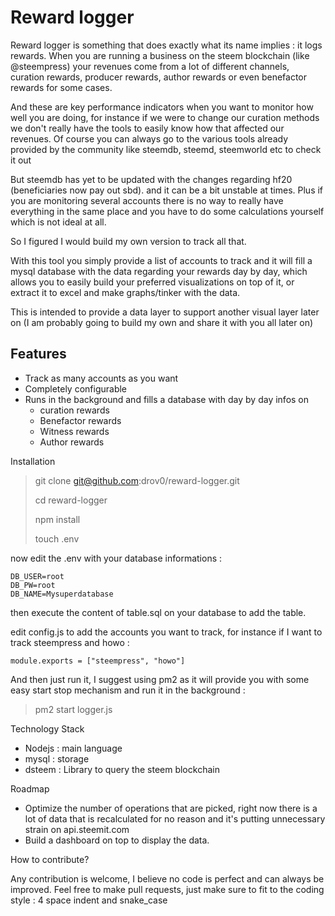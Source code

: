 # Reward logger

Reward logger is something that does exactly what its name implies : it logs rewards. When you are running a business on the steem blockchain (like @steempress) your revenues come from a lot of different channels, curation rewards, producer rewards, author rewards or even benefactor rewards for some cases. 

And these are key performance indicators when you want to monitor how well you are doing, for instance if we were to change our curation methods we don't really have the tools to easily know how that affected our revenues. Of course you can always go to the various tools already provided by the community like steemdb, steemd, steemworld etc to check it out 

But steemdb has yet to be updated with the changes regarding hf20  (beneficiaries now pay out sbd). and it can be a bit unstable at times. Plus if you are monitoring several accounts there is no way to really have everything in the same place and you have to do some calculations yourself which is not ideal at all. 

So I figured I would build my own version to track all that.

With this tool you simply provide a list of accounts to track and it will fill a mysql database with the data regarding your rewards day by day, which allows you to easily build your preferred visualizations on top of it, or extract it to excel and make graphs/tinker with the data. 

This is intended to provide a data layer to support another visual layer later on (I am probably going to build my own and share it with you all later on)

## Features

- Track as many accounts as you want 
- Completely configurable 
- Runs in the background and fills a database with day by day infos on  
  - curation rewards 
  - Benefactor rewards
  - Witness rewards 
  - Author rewards

Installation

> git clone git@github.com:drov0/reward-logger.git
>
> cd reward-logger
>
> npm install 
>
> touch .env

now edit the .env with your database informations : 

```
DB_USER=root
DB_PW=root
DB_NAME=Mysuperdatabase
```

then execute the content of table.sql on your database to add the table. 

edit config.js to add the accounts you want to track, for instance if I want to track steempress and howo :

```
module.exports = ["steempress", "howo"]
```

And then just run it, I suggest using pm2 as it will provide you with some easy start stop mechanism and run it in the background :

> pm2 start logger.js

Technology Stack

- Nodejs : main language
- mysql  : storage
- dsteem : Library to query the steem blockchain   

Roadmap

- Optimize the number of operations that are picked, right now there is a lot of data that is recalculated for no reason and it's putting unnecessary strain on api.steemit.com 
- Build a dashboard on top to display the data.  

How to contribute?

Any contribution is welcome, I believe no code is perfect and can always be improved. Feel free to make pull requests, just make sure to fit to the coding style : 4 space indent and snake_case 

